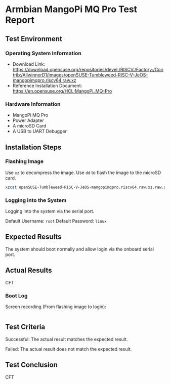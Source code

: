 # Armbian MangoPi MQ Pro Test Report

## Test Environment

### Operating System Information

- Download Link: https://download.opensuse.org/repositories/devel:/RISCV:/Factory:/Contrib:/AllwinnerD1/images/openSUSE-Tumbleweed-RISC-V-JeOS-mangopimqpro.riscv64.raw.xz
- Reference Installation Document: https://en.opensuse.org/HCL:MangoPi_MQ-Pro

### Hardware Information

- MangoPi MQ Pro
- Power Adapter
- A microSD Card
- A USB to UART Debugger

## Installation Steps

### Flashing Image

Use `xz` to decompress the image.
Use `dd` to flash the image to the microSD card.

```bash
xzcat openSUSE-Tumbleweed-RISC-V-JeOS-mangopimqpro.riscv64.raw.xz.raw.xz | dd bs=4M of=/dev/your/device iflag=fullblock oflag=direct status=progress; sync
```

### Logging into the System

Logging into the system via the serial port.

Default Username: `root`
Default Password: `linux`

## Expected Results

The system should boot normally and allow login via the onboard serial port.

## Actual Results

CFT

### Boot Log

Screen recording (From flashing image to login):

```log
```

## Test Criteria

Successful: The actual result matches the expected result.

Failed: The actual result does not match the expected result.

## Test Conclusion

CFT

